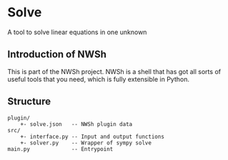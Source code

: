 # Solve
A tool to solve linear equations in one unknown
## Introduction of NWSh
This is part of the NWSh project. NWSh is a shell that has got all sorts of useful
tools that you need, which is fully extensible in Python.
## Structure
```text
plugin/
    +- solve.json   -- NWSh plugin data
src/
    +- interface.py -- Input and output functions
    +- solver.py    -- Wrapper of sympy solve
main.py             -- Entrypoint
```
